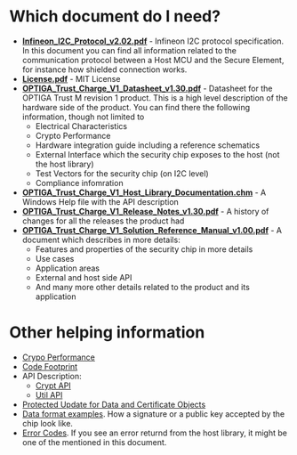 # Which document do I need?

* **[Infineon_I2C_Protocol_v2.02.pdf](https://github.com/Infineon/optiga-trust-charge/raw/master/documents/Infineon_I2C_Protocol_v2.02.pdf)** - Infineon I2C protocol specification. In this document you can find all information related to the communication protocol between a Host MCU and the Secure Element, for instance how shielded connection works.
* **[License.pdf](https://github.com/Infineon/optiga-trust-charge/raw/master/documents/License.pdf)** - MIT License
* **[OPTIGA_Trust_Charge_V1_Datasheet_v1.30.pdf](https://github.com/Infineon/optiga-trust-charge/raw/master/documents/OPTIGA_Trust_Charge_V1_Datasheet_v1.30.pdf)** - Datasheet for the OPTIGA Trust M revision 1 product. This is a high level description of the hardware side of the product. You can find there the following information, though not limited to
    * Electrical Characteristics
    * Crypto Performance
    * Hardware integration guide including a reference schematics
    * External Interface which the security chip exposes to the host (not the host library)
    * Test Vectors for the security chip (on I2C level)
    * Compliance infomration
* **[OPTIGA_Trust_Charge_V1_Host_Library_Documentation.chm](https://github.com/Infineon/optiga-trust-charge/raw/master/documents/OPTIGA_Trust_Charge_V1_Host_Library_Documentation.chm)** - A Windows Help file with the API description
* **[OPTIGA_Trust_Charge_V1_Release_Notes_v1.30.pdf](https://github.com/Infineon/optiga-trust-charge/raw/master/documents/OPTIGA_Trust_Charge_V1_Release_Notes_v1.30.pdf)** - A history of changes for all the releases the product had
* **[OPTIGA_Trust_Charge_V1_Solution_Reference_Manual_v1.00.pdf](https://github.com/Infineon/optiga-trust-charge/raw/master/documents/OPTIGA_Trust_Charge_V1_Solution_Reference_Manual_v1.00.pdf)** - A document which describes in more details:
    * Features and properties of the security chip in more details
    * Use cases
    * Application areas
    * External and host side API
    * And many more other details related to the product and its application

# Other helping information

* [Crypo Performance](Crypo_Performance.md)
* [Code Footprint](Code_Footprint.md)
* API Description:
  * [Crypt API](API_Crypt.md)
  * [Util API](API_Util.md)
* [Protected Update for Data and Certificate Objects](Protected_Update_for_Data_Objects.md)
* [Data format examples](https://github.com/Infineon/optiga-trust-charge/blob/master/documents/Data_format_examples.md). How a signature or a public key accepted by the chip look like.
* [Error Codes](Error_Codes.md). If you see an error returnd from the host library, it might be one of the mentioned in this document.
